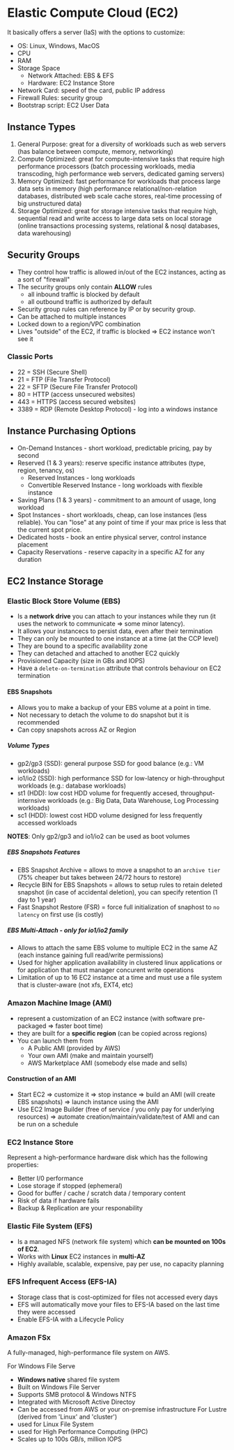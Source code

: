 # Elastic Compute Cloud (EC2)

It basically offers a server (IaS) with the options to customize:
- OS: Linux, Windows, MacOS
- CPU
- RAM
- Storage Space
  - Network Attached: EBS & EFS
  - Hardware: EC2 Instance Store
- Network Card: speed of the card, public IP address
- Firewall Rules: security group
- Bootstrap script: EC2 User Data

## Instance Types

1. General Purpose: great for a diversity of workloads such as web servers (has balance between compute, memory, networking)
2. Compute Optimized: great for compute-intensive tasks that require high performance processors (batch processing workloads, media transcoding, high performance web servers, dedicated gaming servers)
3. Memory Optimized: fast performance for workloads that process large data sets in memory (high performance relational/non-relation databases, distributed web scale cache stores, real-time processing of big unstructured data)
4. Storage Optimized: great for storage intensive tasks that require high, sequential read and write access to large data sets on local storage (online transactions processing systems, relational & nosql databases, data warehousing)

## Security Groups

- They control how traffic is allowed in/out of the EC2 instances, acting as a sort of "firewall"
- The security groups only contain **ALLOW** rules
  - all inbound traffic is blocked by default
  - all outbound traffic is authorized by default
- Security group rules can reference by IP or by security group.
- Can be attached to multiple instances
- Locked down to a region/VPC combination
- Lives "outside" of the EC2, if traffic is blocked => EC2 instance won't see it

### Classic Ports
- 22 = SSH (Secure Shell)
- 21 = FTP (File Transfer Protocol)
- 22 = SFTP (Secure File Transfer Protocol)
- 80 = HTTP (access unsecured websites)
- 443 = HTTPS (access secured websites)
- 3389 = RDP (Remote Desktop Protocol) - log into a windows instance

## Instance Purchasing Options

- On-Demand Instances - short workload, predictable pricing, pay by second
- Reserved (1 & 3 years): reserve specific instance attributes (type, region, tenancy, os)
  - Reserved Instances - long workloads
  - Convertible Reserved Instance - long workloads with flexible instance
- Saving Plans (1 & 3 years) - commitment to an amount of usage, long workload
- Spot Instances - short workloads, cheap, can lose instances (less reliable). You can "lose" at any point of time if your max price is less that the current spot price.
- Dedicated hosts - book an entire physical server, control instance placement
- Capacity Reservations - reserve capacity in a specific AZ for any duration

## EC2 Instance Storage

### Elastic Block Store Volume (EBS)

- Is a **network drive** you can attach to your instances while they run (it uses the network to communicate => some minor latency).
- It allows your instancecs to persist data, even after their termination
- They can only be mounted to one instance at a time (at the CCP level)
- They are bound to a specific availability zone
- They can detached and attached to another EC2 quickly
- Provisioned Capacity (size in GBs and IOPS)
- Have a `delete-on-termination` attribute that controls behaviour on EC2 termination

#### EBS Snapshots

- Allows you to make a backup of your EBS volume at a point in time.
- Not necessary to detach the volume to do snapshot but it is recommended
- Can copy snapshots across AZ or Region

##### Volume Types

- gp2/gp3 (SSD): general purpose SSD for good balance (e.g.: VM workloads)
- io1/io2 (SSD): high performance SSD for low-latency or high-throughput workloads (e.g.: database workloads)
- st1 (HDD): low cost HDD volume for frequently accesed, throughput-internsive workloads (e.g.: Big Data, Data Warehouse, Log Processing workloads)
- sc1 (HDD): lowest cost HDD volume designed for less frequently accessed workloads

**NOTES**: Only gp2/gp3 and io1/io2 can be used as boot volumes

##### EBS Snapshots Features

- EBS Snapshot Archive = allows to move a snapshot to an `archive tier` (75% cheaper but takes between 24/72 hours to restore)
- Recycle BIN for EBS Snapshots = allows to setup rules to retain deleted snapshot (in case of accidental deletion), you can specify retention (1 day to 1 year)
- Fast Snapshot Restore (FSR) = force full initialization of snaphost to `no latency` on first use (is costly)

##### EBS Multi-Attach - only for io1/io2 family

- Allows to attach the same EBS volume to multiple EC2 in the same AZ (each instance gaining full read/write permissions)
- Used for higher application availability in clustered linux applications or for application that must manager concurent write operations
- Limitation of up to 16 EC2 instance at a time and must use a file system that is cluster-aware (not xfs, EXT4, etc)

### Amazon Machine Image (AMI)

- represent a customization of an EC2 instance (with software pre-packaged => faster boot time)
- they are built for a **specific region** (can be copied across regions)
- You can launch them from
  - A Public AMI (provided by AWS)
  - Your own AMI (make and maintain yourself)
  - AWS Marketplace AMI (somebody else made and sells)

#### Construction of an AMI

- Start EC2 => customize it => stop instance => build an AMI (will create EBS snapshots) => launch instance using the AMI
- Use EC2 Image Builder (free of service / you only pay for underlying resources) => automate creation/maintain/validate/test of AMI and can be run on a schedule

### EC2 Instance Store

Represent a high-performance hardware disk which has the following properties:
- Better I/0 performance
- Lose storage if stopped (ephemeral)
- Good for buffer / cache / scratch data / temporary content
- Risk of data if hardware fails
- Backup & Replication are your responability

### Elastic File System (EFS)

- Is a managed NFS (network file system) which **can be mounted on 100s of EC2**.
- Works with **Linux** EC2 instances in **multi-AZ**
- Highly available, scalable, expensive, pay per use, no capacity planning

### EFS Infrequent Access (EFS-IA)

- Storage class that is cost-optimized for files not accessed every days
- EFS will automatically move your files to EFS-IA based on the last time they were accessed
- Enable EFS-IA with a Lifecycle Policy 

### Amazon FSx
A fully-managed, high-performance file system on AWS.

For Windows File Serve
- **Windows native** shared file system
- Built on Windows File Server
- Supports SMB protocol & Windows NTFS
- Integrated with Microsoft Active Directoy
- Can be accessed from AWS or your on-premise infrastructure
For Lustre (derived from 'Linux' and 'cluster')
- used for Linux File System
- used for High Performance Computing (HPC)
- Scales up to 100s GB/s, million IOPS
